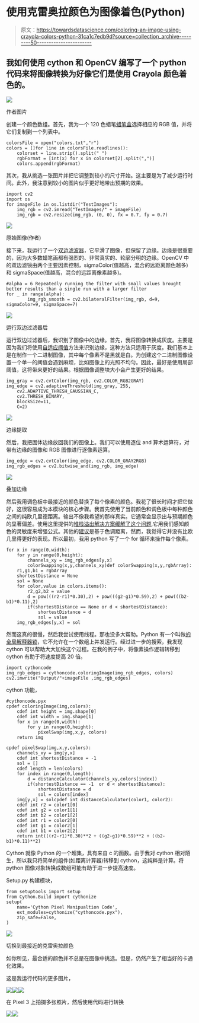 # 使用克雷奥拉颜色为图像着色(Python)

> 原文：<https://towardsdatascience.com/coloring-an-image-using-crayola-colors-python-31ca1c7edb9d?source=collection_archive---------50----------------------->

## 我如何使用 cython 和 OpenCV 编写了一个 python 代码来将图像转换为好像它们是使用 Crayola 颜色着色的。

![](img/05713df25c7a6417c7642fa867475724.png)

作者图片

创建一个颜色数组。首先，我为一个 120 色蜡笔[蜡笔盒](http://www.jennyscrayoncollection.com/2017/10/complete-list-of-current-crayola-crayon.html)选择相应的 RGB 值，并将它们复制到一个列表中。

```
colorsFile = open("colors.txt","r")
colors = []for line in colorsFile.readlines():
    colorset = line.strip().split(" ")
    rgbFormat = [int(x) for x in colorset[2].split(",")]
    colors.append(rgbFormat)
```

其次，我从挑选一张图片并把它调整到较小的尺寸开始。这主要是为了减少运行时间。此外，我注意到较小的图片似乎更好地带出预期的效果。

```
import cv2
import os
for imageFile in os.listdir("TestImages"):
    img_rgb = cv2.imread("TestImages/" + imageFile)
    img_rgb = cv2.resize(img_rgb, (0, 0), fx = 0.7, fy = 0.7)
```

![](img/4bba7f03961e555518eac41a8035c97e.png)

原始图像(作者)

接下来，我运行了一个[双边滤波器](https://www.geeksforgeeks.org/python-bilateral-filtering/)，它平滑了图像，但保留了边缘。边缘是很重要的，因为大多数蜡笔画都有强烈的、非常真实的、轮廓分明的边缘。OpenCV 中的双边滤镜由两个主要因素控制，sigmaColor(值越高，混合的远距离颜色越多)和 sigmaSpace(值越高，混合的远距离像素越多)。

```
#alpha = 6 Repeatedly running the filter with small values brought better results than a single run with a larger filter
for _ in range(alpha):
        img_rgb_smooth = cv2.bilateralFilter(img_rgb, d=9, sigmaColor=9, sigmaSpace=7)
```

![](img/651986c582e266cf1d0d758244826f0b.png)

运行双边过滤器后

运行双边过滤器后，我识别了图像中的边缘。首先，我将图像转换成灰度。主要是因为我们将使用[自适应阈值](https://opencv-python-tutroals.readthedocs.io/en/latest/py_tutorials/py_imgproc/py_thresholding/py_thresholding.html)方法来识别边缘，这种方法只适用于灰度。我们基本上是在制作一个二进制图像，其中每个像素不是黑就是白。为创建这个二进制图像设置一个单一的阈值会遇到麻烦，比如图像上的光照不均匀。因此，最好是使用局部阈值，这将带来更好的结果。根据图像调整块大小会产生更好的结果。

```
img_gray = cv2.cvtColor(img_rgb, cv2.COLOR_RGB2GRAY)
img_edge = cv2.adaptiveThreshold(img_gray, 255,
    cv2.ADAPTIVE_THRESH_GAUSSIAN_C,
    cv2.THRESH_BINARY,
    blockSize=11,
    C=2)
```

![](img/5fea30f49eb1ed491540f3b4d7d56bd3.png)

边缘提取

然后，我把固体边缘放回我们的图像上。我们可以使用逐位 and 算术运算符，对带有边缘的图像和 RGB 图像进行逐像素运算。

```
img_edge = cv2.cvtColor(img_edge, cv2.COLOR_GRAY2RGB)
img_rgb_edges = cv2.bitwise_and(img_rgb, img_edge)
```

![](img/6d172820f8d83b0fd3eba6727b7fcb32.png)

叠加边缘

然后我用调色板中最接近的颜色替换了每个像素的颜色。我花了很长时间才把它做好，这很容易成为本模块的核心步骤。我首先使用了当前颜色和调色板中每种颜色之间的纯欧几里德距离。输出不像我希望的那样真实。它通常会显示出与预期颜色的显著偏差。使用这里提供的[堆栈溢出解决方案缓解了这个问题](https://stackoverflow.com/questions/1847092/given-an-rgb-value-what-would-be-the-best-way-to-find-the-closest-match-in-the-d),它用我们感知颜色的灵敏度来增强公式。其他的[建议](https://en.wikipedia.org/wiki/Color_difference)是基于色调距离，然而，我觉得它并没有比欧几里得更好的表现。所以最初，我用 python 写了一个 for 循环来操作每个像素。

```
for x in range(0,width):
    for y in range(0,height):
        channels_xy = img_rgb_edges[y,x]
        colorSwapping(x,y,channels_xy)def colorSwapping(x,y,rgbArray):
    r1,g1,b1 = rgbArray
    shortestDistance = None
    sol = None
    for color,value in colors.items():
        r2,g2,b2 = value
        d = pow(((r2-r1)*0.30),2) + pow(((g2-g1)*0.59),2) + pow(((b2-b1)*0.11),2)
        if(shortestDistance == None or d < shortestDistance):
            shortestDistance = d
            sol = value
    img_rgb_edges[y,x] = sol
```

然而这真的很慢，然后我尝试使用线程。那也没多大帮助。Python 有一个叫做[的全局解释器锁](https://docs.python.org/3/c-api/init.html#thread-state-and-the-global-interpreter-lock)，它不允许在一个数组上并发运行。经过进一步的搜索，我发现 cython 可以帮助大大加快这个过程。在我的例子中，将像素操作逻辑转移到 cython 有助于将速度提高 20 倍。

```
import cythoncode
img_rgb_edges = cythoncode.coloringImage(img_rgb_edges, colors)
cv2.imwrite("Output/"+imageFile ,img_rgb_edges)
```

cython 功能，

```
#cythoncode.pyx
cpdef coloringImage(img,colors):
    cdef int height = img.shape[0]
    cdef int width = img.shape[1]
    for x in range(0,width):
        for y in range(0,height):
            pixelSwap(img,x,y, colors)
    return img

cpdef pixelSwap(img,x,y,colors):
    channels_xy = img[y,x]
    cdef int shortestDistance = -1
    sol = []
    cdef length = len(colors)
    for index in range(0,length):
        d = distanceCalculator(channels_xy,colors[index])
        if(shortestDistance == -1  or d < shortestDistance):
            shortestDistance = d
            sol = colors[index]
    img[y,x] = solcpdef int distanceCalculator(color1, color2):
    cdef int r2 = color1[0]
    cdef int g2 = color1[1]
    cdef int b2 = color1[2]
    cdef int r1 = color2[0]
    cdef int g1 = color2[1]
    cdef int b1 = color2[2]
    return int(((r2-r1)*0.30)**2 + ((g2-g1)*0.59)**2 + ((b2-b1)*0.11)**2)
```

Cython 就像 Python 的一个超集，具有来自 c 的函数。由于我对 cython 相对陌生，所以我只将简单的组件(如距离计算器)转移到 cython，这纯粹是计算。将 python 图像对象转换成数组可能有助于进一步提高速度。

Setup.py 构建模块，

```
from setuptools import setup
from Cython.Build import cythonize
setup(
    name='Cython Pixel Manipualtion Code',
    ext_modules=cythonize("cythoncode.pyx"),
    zip_safe=False,
)
```

![](img/6b6aa3850c205451e40e29eb22d8a760.png)

切换到最接近的克雷奥拉颜色

如你所见，最合适的颜色并不总是在图像中挑选。但是，仍然产生了相当好的卡通化效果。

这是我运行代码的更多图片，

![](img/0f4c1e6fbecb4282139683c54b83a408.png)![](img/5c0f0c785cebf9463bf54c082dfcdbb8.png)![](img/6cb6d0d458d35bda7166205f4c071d7a.png)

在 Pixel 3 上拍摄多张照片，然后使用代码进行转换

![](img/32c74482c1cf9a684df60eb4991968e1.png)![](img/b4f4bb7732941207748b523bbe01f014.png)